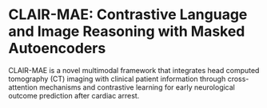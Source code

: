 # CLAIR-MAE: Contrastive Language and Image Reasoning with Masked Autoencoders
CLAIR-MAE is a novel multimodal framework that integrates head computed tomography (CT) imaging with clinical patient information through cross-attention mechanisms and contrastive learning for early neurological outcome prediction after cardiac arrest.
